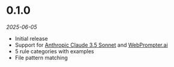 # 0.1.0
_2025-06-05_
- Initial release
- Support for [Anthropic Claude 3.5 Sonnet](https://console.anthropic.com) and [WebPrompter.ai](https://webprompter.ai)
- 5 rule categories with examples
- File pattern matching